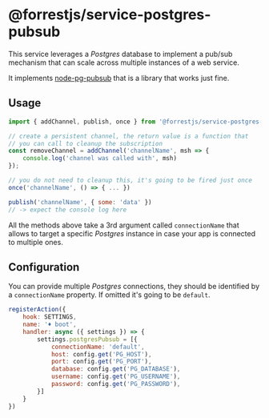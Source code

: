# @forrestjs/service-postgres-pubsub

This service leverages a _Postgres_ database to implement a pub/sub mechanism
that can scale across multiple instances of a web service.

It implements [node-pg-pubsub](https://github.com/voxpelli/node-pg-pubsub) that
is a library that works just fine.

## Usage

```js
import { addChannel, publish, once } from '@forrestjs/service-postgres-pubsub'

// create a persistent channel, the return value is a function that
// you can call to cleanup the subscription
const removeChannel = addChannel('channelName', msh => {
    console.log('channel was called with', msh)
});

// you do not need to cleanup this, it's going to be fired just once
once('channelName', () => { ... })

publish('channelName', { some: 'data' })
// -> expect the console log here
```

All the methods above take a 3rd argument called `connectionName` that allows to target
a specific _Postgres_ instance in case your app is connected to multiple ones.

## Configuration

You can provide multiple _Postgres_ connections, they should be identified by
a `connectionName` property. If omitted it's going to be `default`.

```js
registerAction({
    hook: SETTINGS,
    name: '♦ boot',
    handler: async ({ settings }) => {
        settings.postgresPubsub = [{
            connectionName: 'default',
            host: config.get('PG_HOST'),
            port: config.get('PG_PORT'),
            database: config.get('PG_DATABASE'),
            username: config.get('PG_USERNAME'),
            password: config.get('PG_PASSWORD'),
        }]
    }
})
```
